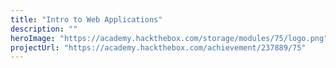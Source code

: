 ```yaml
---
title: "Intro to Web Applications"
description: ""
heroImage: "https://academy.hackthebox.com/storage/modules/75/logo.png"
projectUrl: "https://academy.hackthebox.com/achievement/237889/75"
---
```

